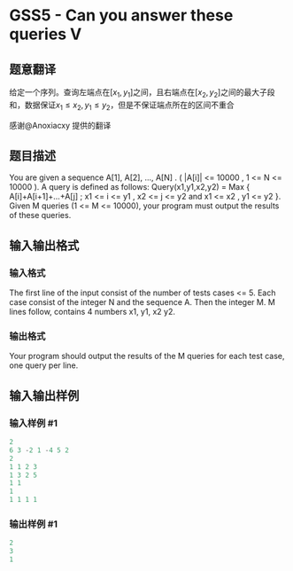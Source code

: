 # GSS5 - Can you answer these queries V

## 题意翻译

给定一个序列。查询左端点在$[x_1, y_1]$之间，且右端点在$[x_2, y_2]$之间的最大子段和，数据保证$x_1\leq x_2,y_1\leq y_2$​ ，但是不保证端点所在的区间不重合

感谢@Anoxiacxy 提供的翻译

## 题目描述

 You are given a sequence A\[1\], A\[2\], ..., A\[N\] . ( |A\[i\]| <= 10000 , 1 <= N <= 10000 ). A query is defined as follows: Query(x1,y1,x2,y2) = Max { A\[i\]+A\[i+1\]+...+A\[j\] ; x1 <= i <= y1 , x2 <= j <= y2 and x1 <= x2 , y1 <= y2 }. Given M queries (1 <= M <= 10000), your program must output the results of these queries.

## 输入输出格式

### 输入格式

 The first line of the input consist of the number of tests cases <= 5. Each case consist of the integer N and the sequence A. Then the integer M. M lines follow, contains 4 numbers x1, y1, x2 y2.

### 输出格式

 Your program should output the results of the M queries for each test case, one query per line.

## 输入输出样例

### 输入样例 #1

```cpp
2
6 3 -2 1 -4 5 2
2
1 1 2 3
1 3 2 5
1 1
1
1 1 1 1
```


### 输出样例 #1

```cpp
2
3
1
```


